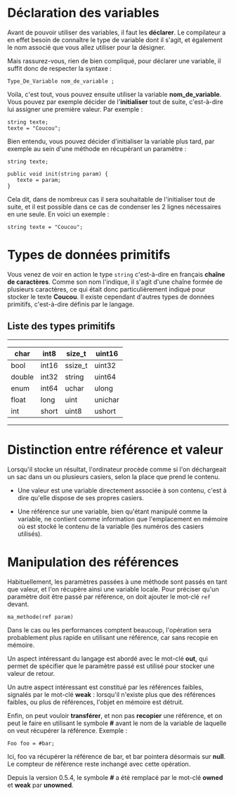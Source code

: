 # Déclaration des variables
Avant de pouvoir utiliser des variables, il faut les **déclarer**. Le compilateur a en effet besoin de connaître le type de variable dont il s'agit, et également le nom associé que vous allez utiliser pour la désigner.

Mais rassurez-vous, rien de bien compliqué, pour déclarer une variable, il suffit donc de respecter la syntaxe :

```vala
Type_De_Variable nom_de_variable ;
```

Voila, c'est tout, vous pouvez ensuite utiliser la variable **nom_de_variable**. Vous pouvez par exemple décider de l'**initialiser** tout de suite, c'est-à-dire lui assigner une première valeur. Par exemple :

```vala
string texte;
texte = "Coucou";
```
Bien entendu, vous pouvez décider d'initialiser la variable plus tard, par exemple au sein d'une méthode en récupérant un paramètre :

```vala
string texte;

public void init(string param) {
   texte = param;
}
```
Cela dit, dans de nombreux cas il sera souhaitable de l'initialiser tout de suite, et il est possible dans ce cas de condenser les 2 lignes nécessaires en une seule. En voici un exemple :

```vala
string texte = "Coucou";
```

# Types de données primitifs

Vous venez de voir en action le type `string`  c'est-à-dire en français **chaîne de caractères**. Comme son nom l'indique, il s'agit d'une chaîne formée de plusieurs caractères, ce qui était donc particulièrement indiqué pour stocker le texte **Coucou**. Il existe cependant d'autres types de données primitifs, c'est-à-dire définis par le langage.

## Liste des types primitifs
---
| char 	    | int8        | size_t      | uint16      |
|----------	|-----------	|-----------	|-----------	|
| bool    	| int16      	| ssize_t    	| uint32 	    |
| double   	| int32     	| string     	| uint64      |
| enum    	| int64      	| uchar     	| ulong      	|
| float   	| long      	| uint       	| unichar   	|
| int   	  | short     	| uint8     	| ushort    	|
---

# Distinction entre référence et valeur

Lorsqu'il stocke un résultat, l'ordinateur procède comme si l'on déchargeait un sac dans un ou plusieurs casiers, selon la place que prend le contenu.

* Une valeur est une variable directement associée à son contenu, c'est à dire qu'elle dispose de ses propres casiers.

* Une référence sur une variable, bien qu'étant manipulé comme la variable, ne contient comme information que l'emplacement en mémoire où est stocké le contenu de la variable (les numéros des casiers utilisés).

# Manipulation des références

Habituellement, les paramètres passées à une méthode sont passés en tant que valeur, et l'on récupère ainsi une variable locale. Pour préciser qu'un paramètre doit être passé par référence, on doit ajouter le mot-clé `ref` devant.

```vala
ma_methode(ref param)
```

Dans le cas ou les performances comptent beaucoup, l'opération sera probablement plus rapide en utilisant une référence, car sans recopie en mémoire.

Un aspect intéressant du langage est abordé avec le mot-clé **out**, qui permet de spécifier que le paramètre passé est utilisé pour stocker une valeur de retour.

Un autre aspect intéressant est constitué par les références faibles, signalés par le mot-clé **weak** : lorsqu'il n'existe plus que des références faibles, ou plus de références, l'objet en mémoire est détruit.

Enfin, on peut vouloir **transférer**, et non pas **recopier** une référence, et on peut le faire en utilisant le symbole **#** avant le nom de la variable de laquelle on veut récupérer la référence. Exemple :

```
Foo foo = #bar;
```

Ici, foo va récupérer la référence de bar, et bar pointera désormais sur **null**. Le compteur de référence reste inchangé avec cette opération.

Depuis la version 0.5.4, le symbole **#** a été remplacé par le mot-clé **owned** et **weak** par **unowned**.
